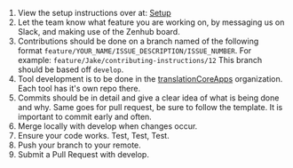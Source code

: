 1. View the setup instructions over at: [Setup](https://github.com/unfoldingWord-dev/translationCore/wiki/Setup)
2. Let the team know what feature you are working on, by messaging us on Slack, and making use of the Zenhub board.
3. Contributions should be done on a branch named of the following format `feature/YOUR_NAME/ISSUE_DESCRIPTION/ISSUE_NUMBER`. For example: `feature/Jake/contributing-instructions/12` This branch should be based off `develop`.
4. Tool development is to be done in the [translationCoreApps](https://github.com/translationCoreApps) organization. Each tool has it's own repo there.
5. Commits should be in detail and give a clear idea of what is being done and why. Same goes for pull request, be sure to follow the template. It is important to commit early and often.
6. Merge locally with develop when changes occur.
7. Ensure your code works. Test, Test, Test.
8. Push your branch to your remote.
9. Submit a Pull Request with develop.
